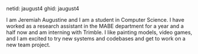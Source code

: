 netid: jaugust4
ghid: jaugust4


I am Jeremiah Augustine and I am a student in Computer Science. I have worked as a research assistant in the MABE department for a year and a half now and am interning with Trimble. I like painting models, video games, and I am excited to try new systems and codebases and get to work on a new team project.